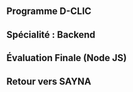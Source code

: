 ## Programme D-CLIC

## Spécialité : Backend

## Évaluation Finale (Node JS)

## Retour vers SAYNA
     


